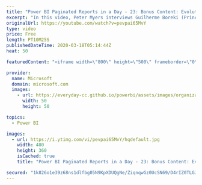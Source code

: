 ```yaml
---
title: "Power BI Paginated Reports in a Day - 23: Bonus Content: Evolution of Paginated Reporting"
excerpt: "In this video, Peter Myers interviews Guilherme Boreki (Principal Software Engineer with the product team) to reveal the evolution of paginated reports.  The Power BI Paginated Reports in a Day online course aims to empower you as a report author with the technical knowledge required to create, publish,"
originalUrl: https://youtube.com/watch?v=pevpai65MvY
type: video
price: Free
length: PT10M25S
publishedDateTime: 2020-03-18T05:14:44Z
heat: 50

featuredContent: "<iframe width=\"800\" height=\"500\" frameborder=\"0\" src=\"https://www.youtube.com/embed/pevpai65MvY\" allow=\"accelerometer; autoplay; encrypted-media; gyroscope; picture-in-picture\" allowfullscreen></iframe>"

provider:
  name: Microsoft
  domain: microsoft.com
  images:
    - url: https://everyday-cc.github.io/powerbi/assets/images/organizations/microsoft.com-50x50.jpg
      width: 50
      height: 50

topics:
  - Power BI

images:
  - url: https://i.ytimg.com/vi/pevpai65MvY/hqdefault.jpg
    width: 480
    height: 360
    isCached: true
    title: "Power BI Paginated Reports in a Day - 23: Bonus Content: Evolution of Paginated Reporting"

secured: "1k826o1e39z68ns1dlfbg05N9KpXDUQgNe/ZiqnqwGz0UcSN69/D4rIZ0TLGJIX4CQOUKdxM0sDf4CF/hcQtuWVbSMeKQgTPEaCFo4ig/+A5Fk4i9Gatyh1unD6RPwMhregKZf3PzHJVCndPBMrZ0LjR8kWQKK6zFoD0U876wHIsLqm3teszT4uDW7jFSHeJ0U+ZcVh69rWGtcxIzQwf4dxAn/a44QwO7IcAVDVuAgt/3eBs+ONRdVZwfcjwwUrgo4N1jvSbWXPYVBkYpTvyWWZRl5en8wgT+b3Ui97J+4geUC/BHBN310+oasC9NdiQ25FSeXe5yoxVUPGPwnUf8BgjkX1n3jIsdK3Xyw22PcINWVBmYnVYY8sBkmweua9s9GF0tjVYabq9gb8deW1ANxVSbicZou6j76IYH+eIEKw=;t+159+/IsGL+X78RfzT9Ng=="
---
```


